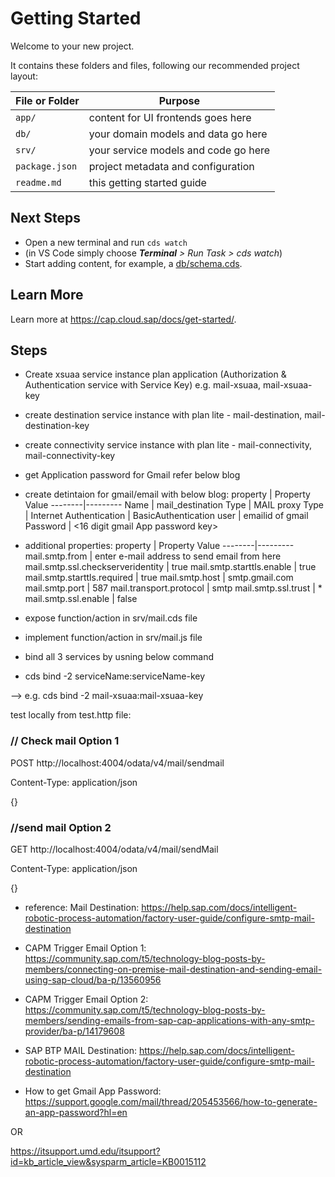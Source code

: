 # Getting Started

Welcome to your new project.

It contains these folders and files, following our recommended project layout:

File or Folder | Purpose
---------|----------
`app/` | content for UI frontends goes here
`db/` | your domain models and data go here
`srv/` | your service models and code go here
`package.json` | project metadata and configuration
`readme.md` | this getting started guide


## Next Steps

- Open a new terminal and run `cds watch`
- (in VS Code simply choose _**Terminal** > Run Task > cds watch_)
- Start adding content, for example, a [db/schema.cds](db/schema.cds).


## Learn More

Learn more at https://cap.cloud.sap/docs/get-started/.

## Steps
- Create xsuaa service instance plan application (Authorization & Authentication service with Service Key) e.g. 
    mail-xsuaa, mail-xsuaa-key
- create destination service instance with plan lite - mail-destination, mail-destination-key
- create connectivity service instance with plan lite - mail-connectivity, mail-connectivity-key
- get Application password for Gmail refer below blog
- create detintaion for gmail/email with below blog:
    property | Property Value
    --------|---------
    Name | mail_destination
    Type | MAIL
    proxy Type | Internet
    Authentication | BasicAuthentication
    user | emailid of gmail
    Password | <16 digit gmail App password key>

- additional properties:
    property | Property Value
    --------|---------
    mail.smtp.from | enter e-mail address to send email from here
    mail.smtp.ssl.checkserveridentity | true
    mail.smtp.starttls.enable | true
    mail.smtp.starttls.required | true
    mail.smtp.host | smtp.gmail.com
    mail.smtp.port | 587
    mail.transport.protocol | smtp
    mail.smtp.ssl.trust | *
    mail.smtp.ssl.enable | false

- expose function/action in srv/mail.cds file
- implement function/action in srv/mail.js file
- bind all 3 services by usning below command
- cds bind -2 serviceName:serviceName-key

--> e.g. cds bind -2  mail-xsuaa:mail-xsuaa-key

test locally from test.http file:
### // Check mail Option 1
POST http://localhost:4004/odata/v4/mail/sendmail

Content-Type: application/json

{}

### //send mail Option 2
GET http://localhost:4004/odata/v4/mail/sendMail 

Content-Type: application/json

{}

- reference: 
Mail Destination: https://help.sap.com/docs/intelligent-robotic-process-automation/factory-user-guide/configure-smtp-mail-destination

- CAPM Trigger Email Option 1:
https://community.sap.com/t5/technology-blog-posts-by-members/connecting-on-premise-mail-destination-and-sending-email-using-sap-cloud/ba-p/13560956

- CAPM Trigger Email Option 2:  
https://community.sap.com/t5/technology-blog-posts-by-members/sending-emails-from-sap-cap-applications-with-any-smtp-provider/ba-p/14179608

- SAP BTP MAIL Destination:
https://help.sap.com/docs/intelligent-robotic-process-automation/factory-user-guide/configure-smtp-mail-destination

- How to get Gmail App Password:
https://support.google.com/mail/thread/205453566/how-to-generate-an-app-password?hl=en

OR

https://itsupport.umd.edu/itsupport?id=kb_article_view&sysparm_article=KB0015112